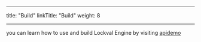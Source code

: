 
---
title: "Build"
linkTitle: "Build"
weight: 8

---

you can learn how to use and build Lockval Engine by visiting [apidemo](https://apidemo.lockval.com)
